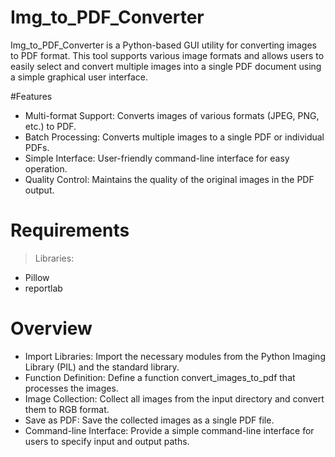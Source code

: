 # Img_to_PDF_Converter


Img_to_PDF_Converter is a Python-based GUI utility for converting images to PDF format. This tool supports various image formats and allows users to easily select and convert multiple images into a single PDF document using a simple graphical user interface.

#Features
- Multi-format Support: Converts images of various formats (JPEG, PNG, etc.) to PDF.
- Batch Processing: Converts multiple images to a single PDF or individual PDFs.
- Simple Interface: User-friendly command-line interface for easy operation.
- Quality Control: Maintains the quality of the original images in the PDF output.

# Requirements
>Libraries:
- Pillow
- reportlab

# Overview
- Import Libraries: Import the necessary modules from the Python Imaging Library (PIL) and the standard library.
- Function Definition: Define a function convert_images_to_pdf that processes the images.
- Image Collection: Collect all images from the input directory and convert them to RGB format.
- Save as PDF: Save the collected images as a single PDF file.
- Command-line Interface: Provide a simple command-line interface for users to specify input and output paths.
